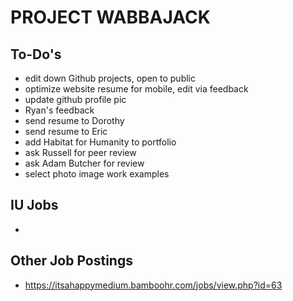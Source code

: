 # PROJECT WABBAJACK

## To-Do's

- edit down Github projects, open to public
- optimize website resume for mobile, edit via feedback
- update github profile pic
- Ryan's feedback
- send resume to Dorothy
- send resume to Eric
- add Habitat for Humanity to portfolio
- ask Russell for peer review
- ask Adam Butcher for review
- select photo image work examples

## IU Jobs

- 

## Other Job Postings

- https://itsahappymedium.bamboohr.com/jobs/view.php?id=63


